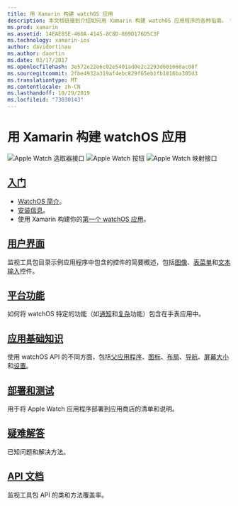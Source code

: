 ```yaml
---
title: 用 Xamarin 构建 watchOS 应用
description: 本文档链接到介绍如何用 Xamarin 构建 watchOS 应用程序的各种指南。 链接指南介绍了入门、watchOS 用户界面控件、watchOS 功能、部署和测试以及故障排除
ms.prod: xamarin
ms.assetid: 14EAE85E-460A-4145-8C8D-869D176D5C3F
ms.technology: xamarin-ios
author: davidortinau
ms.author: daortin
ms.date: 03/17/2017
ms.openlocfilehash: 3e572e22e6c02e5401ad0e2c2293d601660ac08f
ms.sourcegitcommit: 2fbe4932a319af4ebc829f65eb1fb1816ba305d3
ms.translationtype: MT
ms.contentlocale: zh-CN
ms.lasthandoff: 10/29/2019
ms.locfileid: "73030143"
---
```

# <a name="building-watchos-apps-with-xamarin"></a>用 Xamarin 构建 watchOS 应用

![Apple Watch 选取器接口](images/watch1.png) ![Apple Watch 按钮](images/watch2.png) ![Apple Watch 映射接口](images/watch3.png)

<!-- watch images courtesy of http://infinitapps.com/bezel/ -->

## <a name="getting-startedioswatchosget-startedindexmd"></a>[入门](~/ios/watchos/get-started/index.md)

* [WatchOS 简介](~/ios/watchos/get-started/intro-to-watchos.md)。
* [安装信息](~/ios/watchos/get-started/installation.md)。
* 使用 Xamarin 构建你的[第一个 watchOS 应用](~/ios/watchos/get-started/hello-watch.md)。

## <a name="user-interfaceioswatchosuser-interfaceindexmd"></a>[用户界面](~/ios/watchos/user-interface/index.md)

监视工具包目录示例应用程序中包含的控件的简要概述，包括[图像](~/ios/watchos/user-interface/image.md)、[表](~/ios/watchos/user-interface/menu.md)[菜单](~/ios/watchos/user-interface/menu.md)和[文本输入](~/ios/watchos/user-interface/text-input.md)控件。

## <a name="platform-featuresplatformindexmd"></a>[平台功能](platform/index.md)

如何将 watchOS 特定的功能（如[通知](~/ios/watchos/platform/notifications.md)和[复杂](~/ios/watchos/platform/complications.md)功能）包含在手表应用中。

## <a name="app-fundamentalsioswatchosapp-fundamentalsindexmd"></a>[应用基础知识](~/ios/watchos/app-fundamentals/index.md)

使用 watchOS API 的不同方面，包括[父应用程序](~/ios/watchos/app-fundamentals/parent-app.md)、[图标](~/ios/watchos/app-fundamentals/icons.md)、[布局](~/ios/watchos/app-fundamentals/layout.md)、[导航](~/ios/watchos/app-fundamentals/navigation.md)、[屏幕大小](~/ios/watchos/app-fundamentals/screen-sizes.md)和[设置](~/ios/watchos/app-fundamentals/settings.md)。

## <a name="deployment-and-testingioswatchosdeploy-testindexmd"></a>[部署和测试](~/ios/watchos/deploy-test/index.md)

用于将 Apple Watch 应用程序部署到应用商店的清单和说明。

## <a name="troubleshootingioswatchostroubleshootingmd"></a>[疑难解答](~/ios/watchos/troubleshooting.md)

已知问题和解决方法。

## <a name="api-documentationxrefwatchkit"></a>[API 文档](xref:WatchKit)

监视工具包 API 的类和方法覆盖率。
